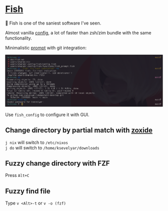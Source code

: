 # [Fish](https://fishshell.com/)

💜 Fish is one of the saniest software I've seen.

Almost vanilla [config](/users/shared/fish/config.fish), a lot of faster than zsh/zim bundle with the same functionality.

Minimalistic [prompt](/users/shared/fish/functions/fish_prompt.fish) with git integration:

![](/assets/screens/fish.png)

Use `fish_config` to configure it with GUI.

## Change directory by partial match with [zoxide](https://github.com/ajeetdsouza/zoxide#getting-started)

`j nix` will switch to `/etc/nixos`\
`j do` will switch to `/home/ksevelyar/downloads`

## Fuzzy change directory with FZF

Press `Alt+C`

## Fuzzy find file

Type `v <Alt>-t` or `v -o (fzf)`
